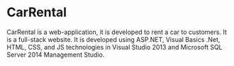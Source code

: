 # CarRental

CarRental is a web-application, it is developed to rent a car to customers. 
It is a full-stack website.
It is developed using ASP.NET, Visual Basics .Net, HTML, CSS, and JS technologies in Visual Studio 2013 and Microsoft SQL Server 2014 Management Studio.
